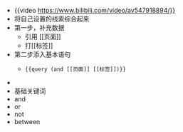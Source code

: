 - {{video https://www.bilibili.com/video/av547918894/}}
- 将自己设置的线索综合起来
- 第一步，补充数据
	- 引用 [[页面]]
	- 打[[标签]]
- 第二步添入基本语句
	- ```query
	  {{query (and [[页面]] [[标签]])}}
	  ```
-
- 基础关键词
- and
- or
- not
- between